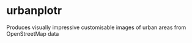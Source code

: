 # urbanplotr
Produces visually impressive customisable images of urban areas from OpenStreetMap data
